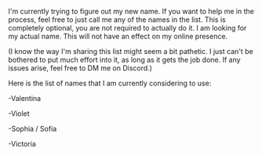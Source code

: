 I'm currently trying to figure out my new name. If you want to help me in the process, feel free to just call me any of the names in the list. This is completely optional, you are not required to actually do it. I am looking for my actual name. This will not have an effect on my online presence.

(I know the way I'm sharing this list might seem a bit pathetic. I just can't be bothered to put much effort into it, as long as it gets the job done. If any issues arise, feel free to DM me on Discord.)

Here is the list of names that I am currently considering to use:


-Valentina

-Violet

-Sophia / Sofia

-Victoria
